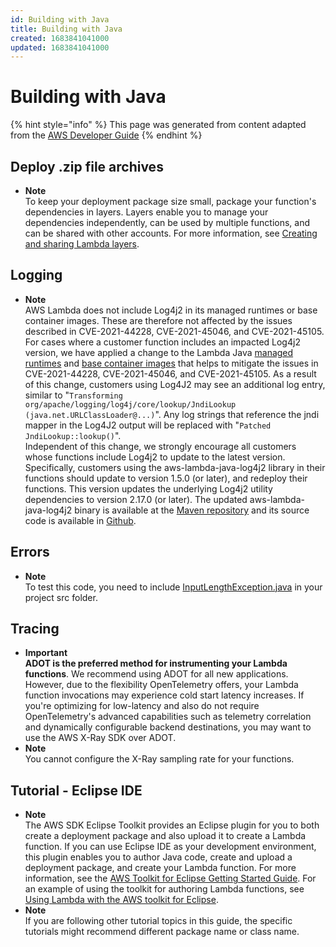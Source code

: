 ```yaml
---
id: Building with Java
title: Building with Java
created: 1683841041000
updated: 1683841041000
---
```

# Building with Java

{% hint style="info" %}
This page was generated from content adapted from the [AWS Developer Guide](https://github.com/awsdocs/aws-lambda-developer-guide.git)
{% endhint %}

## Deploy .zip file archives

- **Note**  
To keep your deployment package size small, package your function's dependencies in layers\. Layers enable you to manage your dependencies independently, can be used by multiple functions, and can be shared with other accounts\. For more information, see [Creating and sharing Lambda layers](configuration-layers.md)\.


## Logging

- **Note**  
 AWS Lambda does not include Log4j2 in its managed runtimes or base container images\. These are therefore not affected by the issues described in CVE\-2021\-44228, CVE\-2021\-45046, and CVE\-2021\-45105\.   
 For cases where a customer function includes an impacted Log4j2 version, we have applied a change to the Lambda Java [managed runtimes](lambda-runtimes.md) and [base container images](java-image.md) that helps to mitigate the issues in CVE\-2021\-44228, CVE\-2021\-45046, and CVE\-2021\-45105\. As a result of this change, customers using Log4J2 may see an additional log entry, similar to "`Transforming org/apache/logging/log4j/core/lookup/JndiLookup (java.net.URLClassLoader@...)`"\. Any log strings that reference the jndi mapper in the Log4J2 output will be replaced with "`Patched JndiLookup::lookup()`"\.   
 Independent of this change, we strongly encourage all customers whose functions include Log4j2 to update to the latest version\. Specifically, customers using the aws\-lambda\-java\-log4j2 library in their functions should update to version 1\.5\.0 \(or later\), and redeploy their functions\. This version updates the underlying Log4j2 utility dependencies to version 2\.17\.0 \(or later\)\. The updated aws\-lambda\-java\-log4j2 binary is available at the [Maven repository](https://repo1.maven.org/maven2/com/amazonaws/aws-lambda-java-log4j2/) and its source code is available in [Github](https://github.com/aws/aws-lambda-java-libs/tree/master/aws-lambda-java-log4j2)\.


## Errors

- **Note**  
To test this code, you need to include [InputLengthException\.java](https://github.com/awsdocs/aws-lambda-developer-guide/tree/main/sample-apps/java-basic/src/main/java/example/InputLengthException.java) in your project src folder\.


## Tracing

- **Important**  
**ADOT is the preferred method for instrumenting your Lambda functions**\. We recommend using ADOT for all new applications\. However, due to the flexibility OpenTelemetry offers, your Lambda function invocations may experience cold start latency increases\. If you're optimizing for low\-latency and also do not require OpenTelemetry's advanced capabilities such as telemetry correlation and dynamically configurable backend destinations, you may want to use the AWS X\-Ray SDK over ADOT\.
- **Note**  
You cannot configure the X\-Ray sampling rate for your functions\.


## Tutorial - Eclipse IDE

- **Note**  
The AWS SDK Eclipse Toolkit provides an Eclipse plugin for you to both create a deployment package and also upload it to create a Lambda function\. If you can use Eclipse IDE as your development environment, this plugin enables you to author Java code, create and upload a deployment package, and create your Lambda function\. For more information, see the [AWS Toolkit for Eclipse Getting Started Guide](https://docs.aws.amazon.com/AWSToolkitEclipse/latest/GettingStartedGuide/)\. For an example of using the toolkit for authoring Lambda functions, see [Using Lambda with the AWS toolkit for Eclipse](https://docs.aws.amazon.com/AWSToolkitEclipse/latest/GettingStartedGuide/lambda.html)\.
- **Note**  
If you are following other tutorial topics in this guide, the specific tutorials might recommend different package name or class name\.

